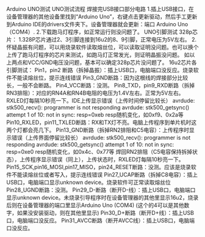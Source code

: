 Arduino UNO测试
UNO测试流程
焊接完USB接口部分电路
1.插上USB接口，在设备管理器的其他设备里找到“Arduino Uno”，右键点击更新驱动，然后手工更新到Arduino IDE的drivers文件夹下。设备管理器就会更新：端口 Arduino Uno（COM4）.
2.下载跑马灯程序，如正常运行则没问题了。
UNO引脚测试
328p芯片：
1.328P芯片通过2、3引脚连接到16u2的8、9引脚，正常电压为5V左右。
2.怀疑晶振有问题，可以用烧录软件读取熔丝位，可以读取证明没问题。也可以换个上传了跑马灯程序的芯片来测试，如跑马灯正常发光，则证明晶振没问题。
如以上两点和VCC/GND电压没问题，基本可以确定328p芯片没问题了。
16u2芯片各引脚测试：
Pin1，pin2 断路（拆掉晶振）：插上USB口，电脑端口没反应。烧录软件不能读熔丝位，提示连线错误
Pin3_GND断路：因为这根线的焊接部分比较长，一般不会断路。
Pin4_VCC断路：没测。
Pin8_TXD，pin9_RXD断路（拆掉RN3排阻）：对应的RN4A和RN4B电阻的电压为1.4V左右。正常为5V左右。RXLED灯每隔10秒亮一下。IDE上传显示错误（上传时间停留比较长）
avrdude: stk500_recv(): programmer is not responding
avrdude: stk500_getsync() attempt 1 of 10: not in sync: resp=0xeb
resp随机变化，如0xf9、0x2a等
Pin10_RXLED，pin11_TXLED断路：RX和TX灯不亮。电脑上传程序到单片机时这两个灯都会亮几下。
Pin13_GND断路（拆掉RN2排阻和C5电容）：上传程序时显示错误（上传界面停留比较长）
avrdude: stk500_recv(): programmer is not responding
avrdude: stk500_getsync() attempt 1 of 10: not in sync: resp=0xe0
resp随机变化，如0x4c、0x77等
焊回RN2排阻（C5电容保持拆掉状态），上传程序显示错误（同上），上传状态时，RXLED灯每隔10秒亮一下。
Pin15_SCK,pin16_MOSI,pin17_MISO，pin24_RESET断路：没测。应该是烧录软件不能读熔丝位或者写入，提示连线错误
Pin27_UCAP断路（拆掉C8电容）：插上USB口，电脑端口显示unknown device。烧录软件可正常读取熔丝位
Pin28_UGND断路：没测。
Pin29_D-断路（断开D-线）：插上USB口，电脑端口显示unknown device。未烧录引导程序时在设备管理器的其他里显示16u2，烧录后则在设备管理器的端口里显示Arduino Uno (COM4) (这个的4可以是其他数字，如果没安装驱动，则在其他里显示)
Pin30_D+断路（断开D+线）：插上USB口，电脑端口没反应。
Pin31_AVCC断路（断开AVCC线）：插上USB口，电脑端口没反应。